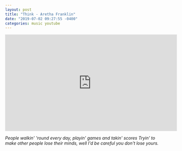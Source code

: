 ```yaml
---
layout: post
title: "Think - Aretha Franklin"
date: "2019-07-02 09:27:55 -0400"
categories: music youtube
---
```


<iframe width="560" height="315" src="https://www.youtube.com/embed/T7KxbmG4HJg" frameborder="0" allow="accelerometer; autoplay; encrypted-media; gyroscope; picture-in-picture" allowfullscreen></iframe>


*People walkin' 'round every day, playin' games and takin' scores
Tryin' to make other people lose their minds, well I'd be careful you don't lose yours.*
